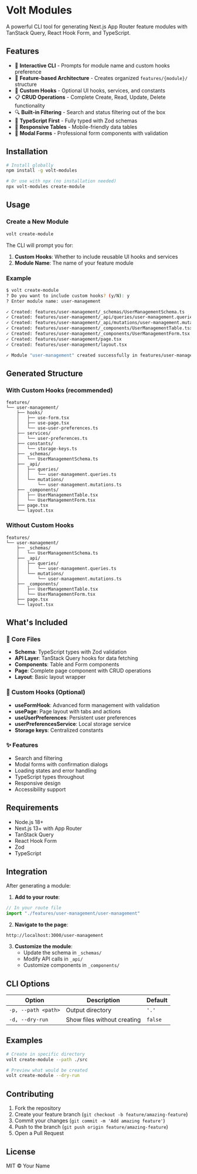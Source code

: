 # Volt Modules

A powerful CLI tool for generating Next.js App Router feature modules with TanStack Query, React Hook Form, and TypeScript.

## Features

- 🚀 **Interactive CLI** - Prompts for module name and custom hooks preference
- 📁 **Feature-based Architecture** - Creates organized `features/{module}/` structure  
- 🎨 **Custom Hooks** - Optional UI hooks, services, and constants
- 📋 **CRUD Operations** - Complete Create, Read, Update, Delete functionality
- 🔍 **Built-in Filtering** - Search and status filtering out of the box
- 🎯 **TypeScript First** - Fully typed with Zod schemas
- 📱 **Responsive Tables** - Mobile-friendly data tables
- 🎨 **Modal Forms** - Professional form components with validation

## Installation

```bash
# Install globally
npm install -g volt-modules

# Or use with npx (no installation needed)
npx volt-modules create-module
```

## Usage

### Create a New Module

```bash
volt create-module
```

The CLI will prompt you for:
1. **Custom Hooks**: Whether to include reusable UI hooks and services
2. **Module Name**: The name of your feature module

### Example

```bash
$ volt create-module
? Do you want to include custom hooks? (y/N): y
? Enter module name: user-management

✓ Created: features/user-management/_schemas/UserManagementSchema.ts
✓ Created: features/user-management/_api/queries/user-management.queries.ts
✓ Created: features/user-management/_api/mutations/user-management.mutations.ts
✓ Created: features/user-management/_components/UserManagementTable.tsx
✓ Created: features/user-management/_components/UserManagementForm.tsx
✓ Created: features/user-management/page.tsx
✓ Created: features/user-management/layout.tsx

✓ Module "user-management" created successfully in features/user-management
```

## Generated Structure

### With Custom Hooks (recommended)
```
features/
└── user-management/
    ├── hooks/
    │   ├── use-form.tsx
    │   ├── use-page.tsx
    │   └── use-user-preferences.ts
    ├── services/
    │   └── user-preferences.ts
    ├── constants/
    │   └── storage-keys.ts
    ├── _schemas/
    │   └── UserManagementSchema.ts
    ├── _api/
    │   ├── queries/
    │   │   └── user-management.queries.ts
    │   └── mutations/
    │       └── user-management.mutations.ts
    ├── _components/
    │   ├── UserManagementTable.tsx
    │   └── UserManagementForm.tsx
    ├── page.tsx
    └── layout.tsx
```

### Without Custom Hooks
```
features/
└── user-management/
    ├── _schemas/
    │   └── UserManagementSchema.ts
    ├── _api/
    │   ├── queries/
    │   │   └── user-management.queries.ts
    │   └── mutations/
    │       └── user-management.mutations.ts
    ├── _components/
    │   ├── UserManagementTable.tsx
    │   └── UserManagementForm.tsx
    ├── page.tsx
    └── layout.tsx
```

## What's Included

### 🔧 Core Files
- **Schema**: TypeScript types with Zod validation
- **API Layer**: TanStack Query hooks for data fetching
- **Components**: Table and Form components
- **Page**: Complete page component with CRUD operations
- **Layout**: Basic layout wrapper

### 🎨 Custom Hooks (Optional)
- **useFormHook**: Advanced form management with validation
- **usePage**: Page layout with tabs and actions
- **useUserPreferences**: Persistent user preferences
- **userPreferencesService**: Local storage service
- **Storage keys**: Centralized constants

### ✨ Features
- Search and filtering
- Modal forms with confirmation dialogs
- Loading states and error handling
- TypeScript types throughout
- Responsive design
- Accessibility support

## Requirements

- Node.js 18+
- Next.js 13+ with App Router
- TanStack Query
- React Hook Form
- Zod
- TypeScript

## Integration

After generating a module:

1. **Add to your route**:
```typescript
// In your route file
import "./features/user-management/user-management"
```

2. **Navigate to the page**:
```
http://localhost:3000/user-management
```

3. **Customize the module**:
   - Update the schema in `_schemas/`
   - Modify API calls in `_api/`
   - Customize components in `_components/`

## CLI Options

| Option | Description | Default |
|--------|-------------|---------|
| `-p, --path <path>` | Output directory | `'.'` |
| `-d, --dry-run` | Show files without creating | `false` |

## Examples

```bash
# Create in specific directory
volt create-module --path ./src

# Preview what would be created
volt create-module --dry-run
```

## Contributing

1. Fork the repository
2. Create your feature branch (`git checkout -b feature/amazing-feature`)
3. Commit your changes (`git commit -m 'Add amazing feature'`)
4. Push to the branch (`git push origin feature/amazing-feature`)
5. Open a Pull Request

## License

MIT © Your Name